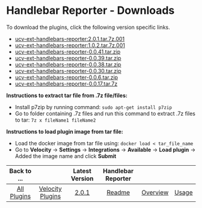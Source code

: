 
# Handlebar Reporter - Downloads

To download the plugins, click the following version specific links.
- [ucv-ext-handlebars-reporter:2.0.1.tar.7z.001](https://raw.githubusercontent.com/UrbanCode/IBM-UCV-PLUGINS/main/files/ucv-ext-handlebars-reporter/ucv-ext-handlebars-reporter%3A2.0.1.tar.7z.001)
- [ucv-ext-handlebars-reporter:1.0.2.tar.7z.001](https://raw.githubusercontent.com/UrbanCode/IBM-UCV-PLUGINS/main/files/ucv-ext-handlebars-reporter/ucv-ext-handlebars-reporter%3A1.0.2.tar.7z.001)
- [ucv-ext-handlebars-reporter-0.0.41.tar.zip](https://raw.githubusercontent.com/UrbanCode/IBM-UCV-PLUGINS/main/files/ucv-ext-handlebars-reporter/ucv-ext-handlebars-reporter-0.0.41.tar.zip)
- [ucv-ext-handlebars-reporter-0.0.39.tar.zip](https://raw.githubusercontent.com/UrbanCode/IBM-UCV-PLUGINS/main/files/ucv-ext-handlebars-reporter/ucv-ext-handlebars-reporter-0.0.39.tar.zip)
- [ucv-ext-handlebars-reporter-0.0.38.tar.zip](https://raw.githubusercontent.com/UrbanCode/IBM-UCV-PLUGINS/main/files/ucv-ext-handlebars-reporter/ucv-ext-handlebars-reporter-0.0.38.tar.zip)
- [ucv-ext-handlebars-reporter-0.0.30.tar.zip](https://raw.githubusercontent.com/UrbanCode/IBM-UCV-PLUGINS/main/files/ucv-ext-handlebars-reporter/ucv-ext-handlebars-reporter-0.0.30.tar.zip)
- [ucv-ext-handlebars-reporter-0.0.6.tar.zip](https://raw.githubusercontent.com/UrbanCode/IBM-UCV-PLUGINS/main/files/ucv-ext-handlebars-reporter/ucv-ext-handlebars-reporter-0.0.6.tar.zip)
- [ucv-ext-handlebars-reporter-0.0.17.tar.7z](https://raw.githubusercontent.com/UrbanCode/IBM-UCV-PLUGINS/main/files/ucv-ext-handlebars-reporter/ucv-ext-handlebars-reporter-0.0.17.tar.7z)

**Instructions to extract tar file from .7z file/files:**
- Install p7zip by running command: ```sudo apt-get install p7zip```
- Go to folder containing .7z files and run this command to extract .7z files to tar: ```7z x fileName1 fileName2```

**Instructions to load plugin image from tar file:**
- Load the docker image from tar file using: ```docker load < tar_file_name```
- Go to **Velocity** -> **Settings** -> **Integrations** -> **Available** -> **Load plugin** -> Added the image name and click **Submit**

|Back to ...||Latest Version|Handlebar Reporter |||
| :---: | :---: | :---: | :---: | :---: | :---: |
|[All Plugins](../../index.md)|[Velocity Plugins](../README.md)|[2.0.1](https://raw.githubusercontent.com/UrbanCode/IBM-UCV-PLUGINS/main/files/ucv-ext-handlebars-reporter/ucv-ext-handlebars-reporter%3A2.0.1.tar.7z.001)|[Readme](README.md)|[Overview](overview.md)|[Usage](usage.md)|
